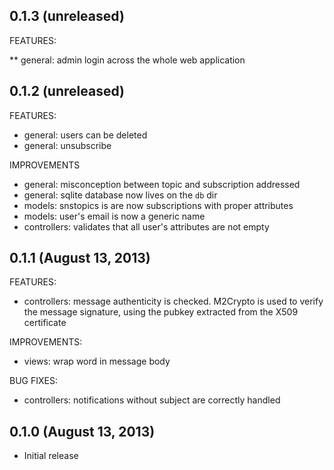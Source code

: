 ## 0.1.3 (unreleased)

FEATURES:

** general: admin login across the whole web application


## 0.1.2 (unreleased)

FEATURES:

* general: users can be deleted
* general: unsubscribe

IMPROVEMENTS

* general: misconception between topic and subscription addressed
* general: sqlite database now lives on the `db` dir
* models: snstopics is are now subscriptions with proper attributes
* models: user's email is now a generic name
* controllers: validates that all user's attributes are not empty


## 0.1.1 (August 13, 2013)

FEATURES:

* controllers: message authenticity is checked. M2Crypto is used to verify the message signature, using the pubkey extracted from the X509 certificate

IMPROVEMENTS:

* views: wrap word in message body

BUG FIXES:

* controllers: notifications without subject are correctly handled


## 0.1.0 (August 13, 2013)

* Initial release
